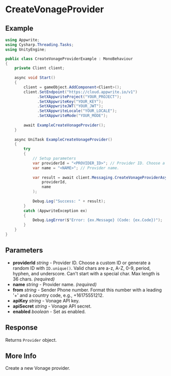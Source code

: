 # CreateVonageProvider

## Example

```csharp
using Appwrite;
using Cysharp.Threading.Tasks;
using UnityEngine;

public class CreateVonageProviderExample : MonoBehaviour
{
    private Client client;
    
    async void Start()
    {
        client = gameObject.AddComponent<Client>();
        client.SetEndpoint("https://cloud.appwrite.io/v1")
              .SetXAppwriteProject("YOUR_PROJECT");
              .SetXAppwriteKey("YOUR_KEY");
              .SetXAppwriteJWT("YOUR_JWT");
              .SetXAppwriteLocale("YOUR_LOCALE");
              .SetXAppwriteMode("YOUR_MODE");
        
        await ExampleCreateVonageProvider();
    }
    
    async UniTask ExampleCreateVonageProvider()
    {
        try
        {
            // Setup parameters
            var providerId = "<PROVIDER_ID>"; // Provider ID. Choose a custom ID or generate a random ID with `ID.unique()`. Valid chars are a-z, A-Z, 0-9, period, hyphen, and underscore. Can&#039;t start with a special char. Max length is 36 chars.
            var name = "<NAME>"; // Provider name.
            
            var result = await client.Messaging.CreateVonageProviderAsync(
                providerId,
                name
            );
            
            Debug.Log("Success: " + result);
        }
        catch (AppwriteException ex)
        {
            Debug.LogError($"Error: {ex.Message} (Code: {ex.Code})");
        }
    }
}
```

## Parameters

- **providerId** *string* - Provider ID. Choose a custom ID or generate a random ID with `ID.unique()`. Valid chars are a-z, A-Z, 0-9, period, hyphen, and underscore. Can&#039;t start with a special char. Max length is 36 chars. *(required)*
- **name** *string* - Provider name. *(required)*
- **from** *string* - Sender Phone number. Format this number with a leading &#039;+&#039; and a country code, e.g., +16175551212.
- **apiKey** *string* - Vonage API key.
- **apiSecret** *string* - Vonage API secret.
- **enabled** *boolean* - Set as enabled.

## Response

Returns `Provider` object.
## More Info

Create a new Vonage provider.
